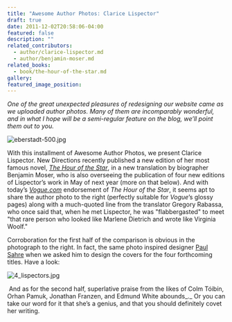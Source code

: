 ```yaml
---
title: "Awesome Author Photos: Clarice Lispector"
draft: true
date: 2011-12-02T20:58:06-04:00
featured: false
description: ""
related_contributors:
  - author/clarice-lispector.md
  - author/benjamin-moser.md
related_books:
  - book/the-hour-of-the-star.md
gallery:
featured_image_position: 
---
```


_One of the great unexpected pleasures of redesigning our website came as we uploaded author photos. Many of them are incomparably wonderful, and in what I hope will be a semi-regular feature on the blog, we’ll point them out to you._

![eberstadt-500.jpg](https://www.ndbooks.com/images/authors/eberstadt-500.jpg)

With this installment of Awesome Author Photos, we present Clarice Lispector. New Directions recently published a new edition of her most famous novel, [_The Hour of the Star_](http://ndbooks.com/book/the-hour-of-the-star), in a new translation by biographer Benjamin Moser, who is also overseeing the publication of four new editions of Lispector’s work in May of next year (more on that below). And with today’s _[Vogue.com](http://www.vogue.com/culture/article/holiday-fiction-the-seasons-best-fireside-reading/)_ endorsement of _The Hour of the Star_, it seems apt to share the author photo to the right (perfectly suitable for _Vogue_’s glossy pages) along with a much-quoted line from the translator Gregory Rabassa, who once said that, when he met Lispector, he was "flabbergasted" to meet "that rare person who looked like Marlene Dietrich and wrote like Virginia Woolf."

Corroboration for the first half of the comparison is obvious in the photograph to the right. In fact, the same photo inspired designer [Paul Sahre](http://www.paulsahre.com/) when we asked him to design the covers for the four forthcoming titles. Have a look:

![4_lispectors.jpg](https://www.ndbooks.com/images/authors/4_lispectors.jpg)

 And as for the second half, superlative praise from the likes of Colm Tóibín, Orhan Pamuk, Jonathan Franzen, and Edmund White abounds_._ Or you can take our word for it that she’s a genius, and that you should definitely covet her writing. 

